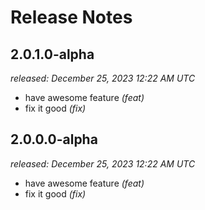 # Release Notes

## 2.0.1.0-alpha  
*released: December 25, 2023 12:22 AM UTC*
- have awesome feature *(feat)*
- fix it good *(fix)*

## 2.0.0.0-alpha  
*released: December 25, 2023 12:22 AM UTC*
- have awesome feature *(feat)*
- fix it good *(fix)*
